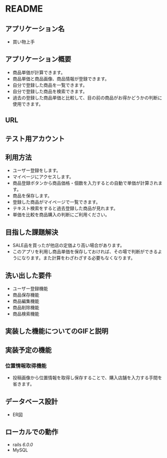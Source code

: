 # README

## アプリケーション名
- 買い物上手

## アプリケーション概要
- 商品単価が計算できます。
- 商品単価と商品画像、商品情報が登録できます。
- 自分で登録した商品を一覧できます。
- 自分で登録した商品を検索できます。
- 過去の登録した商品単価と比較して、目の前の商品がお得かどうかの判断に使用できます。

## URL

## テスト用アカウント

## 利用方法
- ユーザー登録をします。
- マイページにアクセスします。
- 商品登録ボタンから商品価格・個数を入力するとの自動で単価が計算されます。
- 商品を保存します。
- 登録した商品がマイページで一覧できます。
- テキスト検索をすると過去登録した商品が見れます。
- 単価を比較を商品購入の判断にご利用ください。

## 目指した課題解決
- SALE品を買ったが他店の定価より高い場合があります。
- このアプリを利用し商品単価を保存しておければ、その場で判断ができるようになります。また計算をわざわざする必要もなくなります。

## 洗い出した要件
- ユーザー登録機能
- 商品保存機能
- 商品編集機能
- 商品削除機能
- 商品検索機能

## 実装した機能についてのGIFと説明

## 実装予定の機能
### 位置情報取得機能
- 投稿画像から位置情報を取得し保存することで、購入店舗を入力する手間を省きます。

## データベース設計
- ER図

## ローカルでの動作
- rails _6.0.0_
- MySQL